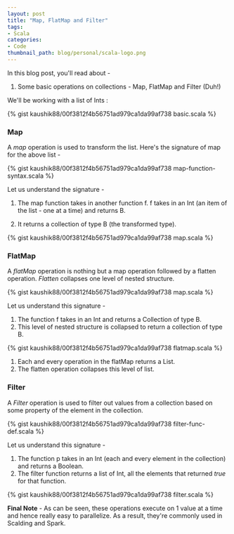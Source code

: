 ```yaml
---
layout: post
title: "Map, FlatMap and Filter"
tags:
- Scala
categories:
- Code
thumbnail_path: blog/personal/scala-logo.png
---
```


In this blog post, you'll read about - 

1. Some basic operations on collections - Map, FlatMap and Filter (Duh!)

We'll be working with a list of Ints : 

{% gist kaushik88/00f3812f4b56751ad979ca1da99af738 basic.scala %}

### Map

A *map* operation is used to transform the list. Here's the signature of map for the above list - 

{% gist kaushik88/00f3812f4b56751ad979ca1da99af738 map-function-syntax.scala %}

Let us understand the signature - 

1. The map function takes in another function f. f takes in an Int (an item of the list - one at a time) and returns B.

2. It returns a collection of type B (the transformed type).

{% gist kaushik88/00f3812f4b56751ad979ca1da99af738 map.scala %}

### FlatMap

A *flatMap* operation is nothing but a map operation followed by a flatten operation. *Flatten* collapses one level of nested structure.

{% gist kaushik88/00f3812f4b56751ad979ca1da99af738 map.scala %}
                                                               
Let us understand this signature - 

1. The function f takes in an Int and returns a Collection of type B.
2. This level of nested structure is collapsed to return a collection of type B.

{% gist kaushik88/00f3812f4b56751ad979ca1da99af738 flatmap.scala %}

1. Each and every operation in the flatMap returns a List.
2. The flatten operation collapses this level of list.

### Filter

A *Filter* operation is used to filter out values from a collection based on some property of the element in the collection. 

{% gist kaushik88/00f3812f4b56751ad979ca1da99af738 filter-func-def.scala %}

Let us understand this signature - 

1. The function p takes in an Int (each and every element in the collection) and returns a Boolean.
2. The filter function returns a list of Int, all the elements that returned *true* for that function.

{% gist kaushik88/00f3812f4b56751ad979ca1da99af738 filter.scala %}

**Final Note** - As can be seen, these operations execute on 1 value at a time and hence really easy to parallelize. As a result, they're commonly used in Scalding and Spark.